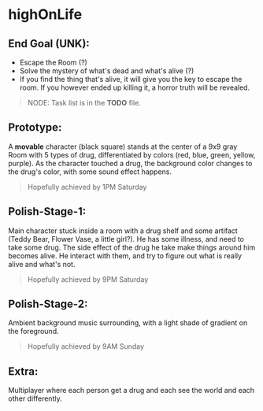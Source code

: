 # highOnLife

## End Goal (UNK):
  + Escape the Room (?)
  + Solve the mystery of what's dead and what's alive (?)
  + If you find the thing that's alive, it will give you the key to escape the room. If you however ended up killing it, a horror truth will be revealed.

> NODE: Task list is in the **TODO** file.

## Prototype:

A **movable** character (black square) stands at the center of a 9x9 gray Room with 5 types of drug, differentiated by colors (red, blue, green, yellow, purple). As the character touched a drug, the background color changes to the drug's color, with some sound effect happens.

> Hopefully achieved by 1PM Saturday

## Polish-Stage-1:

Main character stuck inside a room with a drug shelf and some artifact (Teddy Bear, Flower Vase, a little girl?). He has some illness, and need to take some drug. The side effect of the drug he take make things around him becomes alive. He interact with them, and try to figure out what is really alive and what's not.

> Hopefully achieved by 9PM Saturday

## Polish-Stage-2:
Ambient background music surrounding, with a light shade of gradient on the foreground.

> Hopefully achieved by 9AM Sunday

## Extra:
Multiplayer where each person get a drug and each see the world and each other differently.
